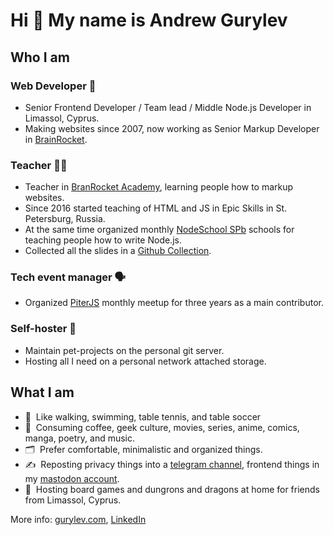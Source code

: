 # Hi 👋 My name is Andrew Gurylev

## Who I am
### **Web Developer** 💼
* Senior Frontend Developer / Team lead / Middle Node.js Developer in Limassol, Cyprus.
* Making websites since 2007, now working as Senior Markup Developer in [BrainRocket](https://www.brainrocket.com/).
### **Teacher** 👨‍🏫
* Teacher in [BranRocket Academy](https://www.brainrocket.com/broacademy), learning people how to markup websites.
* Since 2016 started teaching of HTML and JS in Epic Skills in St. Petersburg, Russia.
* At the same time organized monthly [NodeSchool SPb](http://nodeschool.io/spb) schools for teaching people how to write Node.js.
* Collected all the slides in a [Github Collection](https://github.com/stars/fogrew/lists/fogrew-slides).
### **Tech event manager** 🗣️
* Organized [PiterJS](https://piterjs.org/) monthly meetup for three years as a main contributor.

### Self-hoster 🦾
* Maintain pet-projects on the personal git server.
* Hosting all I need on a personal network attached storage.

## What I am
- 🏅&nbsp; Like walking, swimming, table tennis, and table soccer
- 🤩&nbsp; Consuming coffee, geek culture, movies, series, anime, comics, manga, poetry, and music.
- 🗂&nbsp; Prefer comfortable, minimalistic and organized things.
- ✍️&nbsp; Reposting privacy things into a [telegram channel](https://t.me/ruprivacy), frontend things in my [mastodon account](https://c.im/@fogrew).
- 🎲&nbsp; Hosting board games and dungrons and dragons at home for friends from Limassol, Cyprus.

More info: [gurylev.com](https://gurylev.com/), [LinkedIn](https://www.linkedin.com/in/fogrew/)
